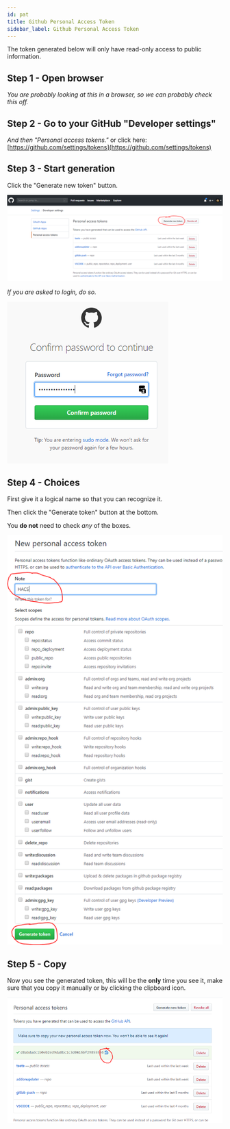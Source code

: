 ```yaml
---
id: pat
title: Github Personal Access Token
sidebar_label: Github Personal Access Token
---
```


The token generated below will only have read-only access to public information.

## Step 1 - Open browser

_You are probably looking at this in a browser, so we can probably check this off._

## Step 2 - Go to your GitHub "Developer settings"

_And then "Personal access tokens."_
or click here: [https://github.com/settings/tokens](https://github.com/settings/tokens)


## Step 3 - Start generation

Click the "Generate new token" button.

![token1](/docs/assets/token1.png)

_If you are asked to login, do so._

![token2](/docs/assets/token2.png)

## Step 4 - Choices

First give it a logical name so that you can recognize it.

Then click the "Generate token" button at the bottom.

You **do not** need to check _any_ of the boxes.

![token3](/docs/assets/token3.png)

## Step 5 - Copy

Now you see the generated token, this will be the **only** time you see it, make sure that you copy it manually or by clicking the clipboard icon.

![token4](/docs/assets/token4.png)
